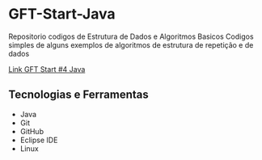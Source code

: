 # GFT-Start-Java
Repositorio codigos de Estrutura de Dados e Algoritmos Basicos
Codigos simples de alguns exemplos de algoritmos de estrutura de repetição e de dados

[Link GFT Start #4 Java](https://web.dio.me/track/gft-start-4-java)

## Tecnologias e Ferramentas
- Java
- Git
- GitHub
- Eclipse IDE
- Linux
